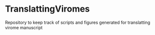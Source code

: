 # TranslattingViromes
Repository to keep track of scripts and figures generated for translatting virome manuscript
